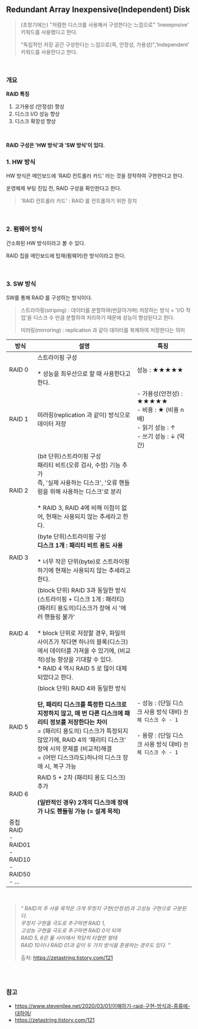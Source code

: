 ## Redundant Array Inexpensive(Independent) Disk

> (초창기에는) "저렴한 디스크를 사용해서 구성한다는 느낌으로" 'Inexepnsive' 키워드를 사용했다고 한다.
> 
> "독립적인 저장 공간 구성한다는 느낌으로(즉, 안정성, 가용성)",'Independent' 키워드를 사용한다고 한다.


<br>

### 개요

**RAID 특징**

1. 고가용성 (안정성) 향상
2. 디스크 I/O 성능 향상
3. 디스크 확장성 향상

<br>

**RAID 구성은 'HW 방식'과 'SW 방식'이 있다.**

### 1. HW 방식

HW 방식은 메인보드에 'RAID 컨트롤러 카드' 라는 것을 장착하여 구현한다고 한다.

운영체제 부팅 진입 전, RAID 구성을 확인한다고 한다.

> 'RAID 컨트롤러 카드' : RAID 를 컨트롤하기 위한 장치

<br>

### 2. 펌웨어 방식

간소화된 HW 방식이라고 볼 수 있다.

RAID 칩을 메인보드에 탑재(펌웨어)한 방식이라고 한다.

<br>

### 3. SW 방식

SW를 통해 RAID 를 구성하는 방식이다.

> 스트라이핑(striping) : 데이터를 분할하여(번갈아가며) 저장하는 방식
> = 'I/O 작업'을 디스크 수 만큼 분할하여 처리하기 때문에 성능이 향상된다고 한다.
> 
> 미러링(mirroring) : replication 과 같이 데이터를 복제하여 저장한다는 의미

|방식|설명|특징|
|-|-|-|
|RAID 0|스트라이핑 구성 <br><br>* 성능을 최우선으로 할 때 사용한다고 한다.|성능 : ★★★★★|
|RAID 1|미러링(replication 과 같이) 방식으로 데이터 저장|- 가용성(안전성) : ★★★★★ <br>- 비용 : ★ (비용 n 배)<br> - 읽기 성능 : ↑ <br>- 쓰기 성능 : ↓ (악간)|
|RAID 2|(bit 단위)스트라이핑 구성 <br> 패리티 비트(오류 검사, 수정) 기능 추가<br>즉, '실제 사용하는 디스크', '오류 핸들링을 위해 사용하는 디스크'로 분리<br><br>* RAID 3, RAID 4에 비해 이점이 없어, 현재는 사용되지 않는 추세라고 한다.||
|RAID 3|(byte 단위)스트라이핑 구성 <br>**디스크 1개 : 패리티 비트 용도 사용** <br><br> * 너무 작은 단위(byte)로 스트라이핑하기에 현재는 사용되지 않는 추세라고 한다.||
|RAID 4|(block 단위) RAID 3과 동일한 방식(스트라이핑 + 디스크 1개 : 패리티)<br> (패리티 용도의)디스크가 장애 시 '에러 핸들링 불가' <br><br> * block 단위로 저장할 경우, 파일의 사이즈가 작다면 하나의 블록(디스크)에서 데이터를 가져올 수 있기에, (비교적)성능 향상을 기대할 수 있다.<br>* RAID 4 역시 RAID 5 로 많이 대체되었다고 한다.||
|RAID 5|(block 단위) RAID 4와 동일한 방식 <br><br> **단, 패리티 디스크를 특정한 디스크로 지정하지 않고, 매 번 다른 디스크에 패리티 정보를 저장한다는 차이**<br>= (패리티 용도의) 디스크가 특정되지 않았기에, RAID 4의 '패리티 디스크' 장애 시의 문제를 (비교적)해결<br>= (어떤 디스크라도)하나의 디스크 장애 시, 복구 가능|- 성능 : (단일 디스크 사용 방식 대비) `전체 디스크 수 - 1`<br><br> - 용량 : (단일 디스크 사용 방식 대비) `전체 디스크 수 - 1`|
|RAID 6|RAID 5 + 2차 (패리티 용도 디스크) 추가<br><br>**(일반적인 경우) 2개의 디스크에 장애가 나도 핸들링 가능 (= 설계 목적)** ||
|중첩 RAID<br>- RAID01<br>- RAID10<br>- RAID50<br>- ...|||

<br>

> *" RAID의 주 사용 목적은 크게 무정지 구현(안정성)과 고성능 구현으로 구분된다.<br>
> 무정지 구현을 극도로 추구하면 RAID 1, <br>
> 고성능 구현을 극도로 추구하면 RAID 0이 되며 <br>
> RAID 5, 6은 둘 사이에서 적당히 타협한 형태 <br>
> RAID 10이나 RAID 01과 같이 두 가지 방식을 혼용하는 경우도 있다. "*
> 
> 출처: https://zetastring.tistory.com/121

<br><br>

### 참고

- https://www.stevenjlee.net/2020/03/01/이해하기-raid-구현-방식과-종류에-대하여/
- https://zetastring.tistory.com/121